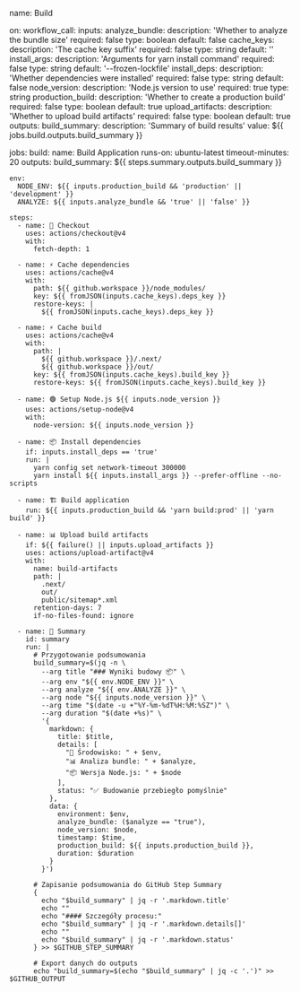 name: Build

on:
  workflow_call:
    inputs:
      analyze_bundle:
        description: 'Whether to analyze the bundle size'
        required: false
        type: boolean
        default: false
      cache_keys:
        description: 'The cache key suffix'
        required: false
        type: string
        default: ''
      install_args:
        description: 'Arguments for yarn install command'
        required: false
        type: string
        default: '--frozen-lockfile'
      install_deps:
        description: 'Whether dependencies were installed'
        required: false
        type: string
        default: false
      node_version:
        description: 'Node.js version to use'
        required: true
        type: string
      production_build:
        description: 'Whether to create a production build'
        required: false
        type: boolean
        default: true
      upload_artifacts:
        description: 'Whether to upload build artifacts'
        required: false
        type: boolean
        default: true
    outputs:
      build_summary:
        description: 'Summary of build results'
        value: ${{ jobs.build.outputs.build_summary }}

jobs:
  build:
    name: Build Application
    runs-on: ubuntu-latest
    timeout-minutes: 20
    outputs:
      build_summary: ${{ steps.summary.outputs.build_summary }}

    env:
      NODE_ENV: ${{ inputs.production_build && 'production' || 'development' }}
      ANALYZE: ${{ inputs.analyze_bundle && 'true' || 'false' }}

    steps:
      - name: 📝 Checkout
        uses: actions/checkout@v4
        with:
          fetch-depth: 1

      - name: ⚡ Cache dependencies
        uses: actions/cache@v4
        with:
          path: ${{ github.workspace }}/node_modules/
          key: ${{ fromJSON(inputs.cache_keys).deps_key }}
          restore-keys: |
            ${{ fromJSON(inputs.cache_keys).deps_key }}

      - name: ⚡ Cache build
        uses: actions/cache@v4
        with:
          path: |
            ${{ github.workspace }}/.next/
            ${{ github.workspace }}/out/
          key: ${{ fromJSON(inputs.cache_keys).build_key }}
          restore-keys: ${{ fromJSON(inputs.cache_keys).build_key }}

      - name: 🟢 Setup Node.js ${{ inputs.node_version }}
        uses: actions/setup-node@v4
        with:
          node-version: ${{ inputs.node_version }}

      - name: 📦 Install dependencies
        if: inputs.install_deps == 'true'
        run: |
          yarn config set network-timeout 300000
          yarn install ${{ inputs.install_args }} --prefer-offline --no-scripts

      - name: 🏗️ Build application
        run: ${{ inputs.production_build && 'yarn build:prod' || 'yarn build' }}

      - name: 📊 Upload build artifacts
        if: ${{ failure() || inputs.upload_artifacts }}
        uses: actions/upload-artifact@v4
        with:
          name: build-artifacts
          path: |
            .next/
            out/
            public/sitemap*.xml
          retention-days: 7
          if-no-files-found: ignore

      - name: 📝 Summary
        id: summary
        run: |
          # Przygotowanie podsumowania
          build_summary=$(jq -n \
            --arg title "### Wyniki budowy 📦" \
            --arg env "${{ env.NODE_ENV }}" \
            --arg analyze "${{ env.ANALYZE }}" \
            --arg node "${{ inputs.node_version }}" \
            --arg time "$(date -u +"%Y-%m-%dT%H:%M:%SZ")" \
            --arg duration "$(date +%s)" \
            '{
              markdown: {
                title: $title,
                details: [
                  "🔧 Środowisko: " + $env,
                  "📊 Analiza bundle: " + $analyze,
                  "📦 Wersja Node.js: " + $node
                ],
                status: "✅ Budowanie przebiegło pomyślnie"
              },
              data: {
                environment: $env,
                analyze_bundle: ($analyze == "true"),
                node_version: $node,
                timestamp: $time,
                production_build: ${{ inputs.production_build }},
                duration: $duration
              }
            }')

          # Zapisanie podsumowania do GitHub Step Summary
          {
            echo "$build_summary" | jq -r '.markdown.title'
            echo ""
            echo "#### Szczegóły procesu:"
            echo "$build_summary" | jq -r '.markdown.details[]'
            echo ""
            echo "$build_summary" | jq -r '.markdown.status'
          } >> $GITHUB_STEP_SUMMARY

          # Export danych do outputs
          echo "build_summary=$(echo "$build_summary" | jq -c '.')" >> $GITHUB_OUTPUT
